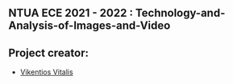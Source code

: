 ## NTUA ECE 2021 - 2022 : Technology-and-Analysis-of-Images-and-Video
## Project creator:
- [Vikentios Vitalis](https://github.com/VikentiosVitalis)
